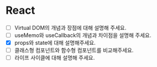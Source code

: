 # React

- [ ] Virtual DOM의 개념과 장점에 대해 설명해 주세요.
- [ ] useMemo와 useCallback의 개념과 차이점을 설명해 주세요.
- [x] props와 state에 대해 설명해주세요.
- [ ] 클래스형 컴포넌트와 함수형 컴포넌트를 비교해주세요.
- [ ] 라이프 사이클에 대해 설명해 주세요.
